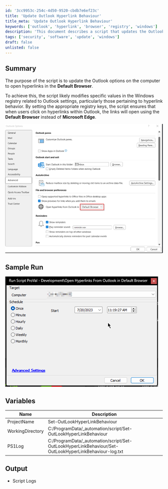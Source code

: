 ```yaml
---
id: '3cc9953c-254c-4d50-9520-cbdb7e6ef23c'
title: 'Update Outlook Hyperlink Behaviour'
title_meta: 'Update Outlook Hyperlink Behaviour'
keywords: ['outlook', 'hyperlink', 'browser', 'registry', 'windows']
description: 'This document describes a script that updates the Outlook options on a computer to open hyperlinks in the Default Browser. It modifies specific Windows registry values related to Outlook settings to ensure that hyperlinks within Outlook open using the Default Browser instead of Microsoft Edge.'
tags: ['security', 'software', 'update', 'windows']
draft: false
unlisted: false
---
```


## Summary

The purpose of the script is to update the Outlook options on the computer to open hyperlinks in the **Default Browser**.

To achieve this, the script likely modifies specific values in the Windows registry related to Outlook settings, particularly those pertaining to hyperlink behavior. By setting the appropriate registry keys, the script ensures that when users click on hyperlinks within Outlook, the links will open using the **Default Browser** instead of **Microsoft Edge**.

![Image](../../../static/img/Open-Hyperlinks-From-Outlook-in-Default-Browser/image_1.png)

## Sample Run

![Image](../../../static/img/Open-Hyperlinks-From-Outlook-in-Default-Browser/image_2.png)

## Variables

| Name              | Description                                                                                      |
|-------------------|--------------------------------------------------------------------------------------------------|
| ProjectName       | Set-OutLookHyperLinkBehaviour                                                                    |
| WorkingDirectory   | C:/ProgramData/_automation/script/Set-OutLookHyperLinkBehaviour                                 |
| PS1Log            | C:/ProgramData/_automation/script/Set-OutLookHyperLinkBehaviour/Set-OutLookHyperLinkBehaviour-log.txt |

## Output

- Script Logs
